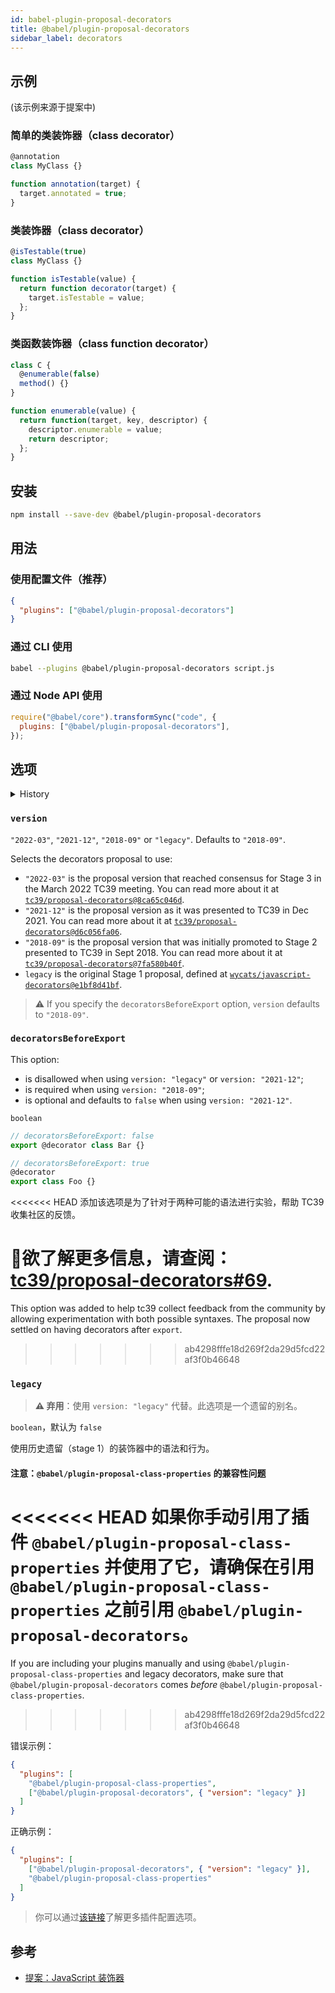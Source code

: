 ```yaml
---
id: babel-plugin-proposal-decorators
title: @babel/plugin-proposal-decorators
sidebar_label: decorators
---
```


## 示例

(该示例来源于提案中)

### 简单的类装饰器（class decorator）

```js
@annotation
class MyClass {}

function annotation(target) {
  target.annotated = true;
}
```

### 类装饰器（class decorator）

```js
@isTestable(true)
class MyClass {}

function isTestable(value) {
  return function decorator(target) {
    target.isTestable = value;
  };
}
```

### 类函数装饰器（class function decorator）

```js
class C {
  @enumerable(false)
  method() {}
}

function enumerable(value) {
  return function(target, key, descriptor) {
    descriptor.enumerable = value;
    return descriptor;
  };
}
```

## 安装

```sh
npm install --save-dev @babel/plugin-proposal-decorators
```

## 用法

### 使用配置文件（推荐）

```json
{
  "plugins": ["@babel/plugin-proposal-decorators"]
}
```

### 通过 CLI 使用

```sh
babel --plugins @babel/plugin-proposal-decorators script.js
```

### 通过 Node API 使用

```javascript
require("@babel/core").transformSync("code", {
  plugins: ["@babel/plugin-proposal-decorators"],
});
```

## 选项

<details>
  <summary>History</summary>
| Version | Changes |
| --- | --- |
| `v7.19.0` | Added support for `version: "2022-03"` |
| `v7.17.0` | Added the `version` option with support for `"2021-12"`, `"2018-09"` and `"legacy"` |
</details>

### `version`

`"2022-03"`, `"2021-12"`, `"2018-09"` or `"legacy"`. Defaults to `"2018-09"`.

Selects the decorators proposal to use:
- `"2022-03"` is the proposal version that reached consensus for Stage 3 in the March 2022 TC39 meeting. You can read more about it at [`tc39/proposal-decorators@8ca65c046d`](https://github.com/tc39/proposal-decorators/tree/8ca65c046dd5e9aa3846a1fe5df343a6f7efd9f8).
- `"2021-12"` is the proposal version as it was presented to TC39 in Dec 2021. You can read more about it at [`tc39/proposal-decorators@d6c056fa06`](https://github.com/tc39/proposal-decorators/tree/d6c056fa061646178c34f361bad33d583316dc85).
- `"2018-09"` is the proposal version that was initially promoted to Stage 2 presented to TC39 in Sept 2018.  You can read more about it at [`tc39/proposal-decorators@7fa580b40f`](https://github.com/tc39/proposal-decorators/tree/7fa580b40f2c19c561511ea2c978e307ae689a1b).
- `legacy` is the original Stage 1 proposal, defined at [`wycats/javascript-decorators@e1bf8d41bf`](https://github.com/wycats/javascript-decorators/blob/e1bf8d41bfa2591d949dd3bbf013514c8904b913/README.md).

> ⚠️ If you specify the `decoratorsBeforeExport` option, `version` defaults to `"2018-09"`.

### `decoratorsBeforeExport`

This option:
- is disallowed when using `version: "legacy"` or `version: "2021-12"`;
- is required when using `version: "2018-09"`;
- is optional and defaults to `false` when using `version: "2021-12"`.

`boolean`

```js
// decoratorsBeforeExport: false
export @decorator class Bar {}

// decoratorsBeforeExport: true
@decorator
export class Foo {}
```

<<<<<<< HEAD
添加该选项是为了针对于两种可能的语法进行实验，帮助 TC39 收集社区的反馈。

欲了解更多信息，请查阅：[tc39/proposal-decorators#69](https://github.com/tc39/proposal-decorators/issues/69).
=======
This option was added to help tc39 collect feedback from the community by allowing experimentation with both possible syntaxes. The proposal now settled on having decorators after `export`.
>>>>>>> ab4298fffe18d269f2da29d5fcd22af3f0b46648

### `legacy`

> **⚠️ 弃用**：使用 `version: "legacy"` 代替。此选项是一个遗留的别名。

`boolean`，默认为 `false`

使用历史遗留（stage 1）的装饰器中的语法和行为。

#### 注意：`@babel/plugin-proposal-class-properties` 的兼容性问题

<<<<<<< HEAD
如果你手动引用了插件 `@babel/plugin-proposal-class-properties` 并使用了它，请确保在引用 `@babel/plugin-proposal-class-properties` 之前引用 `@babel/plugin-proposal-decorators`。
=======
If you are including your plugins manually and using `@babel/plugin-proposal-class-properties` and legacy decorators, make sure that `@babel/plugin-proposal-decorators` comes _before_ `@babel/plugin-proposal-class-properties`.
>>>>>>> ab4298fffe18d269f2da29d5fcd22af3f0b46648

错误示例：

```json
{
  "plugins": [
    "@babel/plugin-proposal-class-properties",
    ["@babel/plugin-proposal-decorators", { "version": "legacy" }]
  ]
}
```

正确示例：

```json
{
  "plugins": [
    ["@babel/plugin-proposal-decorators", { "version": "legacy" }],
    "@babel/plugin-proposal-class-properties"
  ]
}
```

> 你可以通过[该链接](https://babeljs.io/docs/en/plugins#plugin-options)了解更多插件配置选项。

## 参考

* [提案：JavaScript 装饰器](https://github.com/wycats/javascript-decorators/blob/master/README.md)
